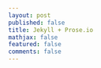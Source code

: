 ```yaml
---
layout: post
published: false
title: Jekyll + Prose.io
mathjax: false
featured: false
comments: false
---
```



